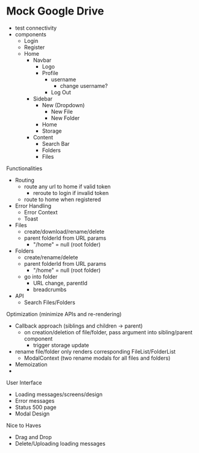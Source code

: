 # Mock Google Drive

- test connectivity
- components
    - Login
    - Register
    - Home
        - Navbar
            - Logo
            - Profile
                - username
                    - change username?
                - Log Out
        - Sidebar
            - New (Dropdown)
                - New File
                - New Folder
            - Home
            - Storage
        - Content
            - Search Bar
            - Folders
            - Files


Functionalities
- Routing
    - route any url to home if valid token
        - reroute to login if invalid token
    - route to home when registered
- Error Handling
    - Error Context
    - Toast
- Files
    - create/download/rename/delete
    - parent folderId from URL params
        - "/home" = null (root folder)
- Folders
    - create/rename/delete
    - parent folderId from URL params
        - "/home" = null (root folder)
    - go into folder
        - URL change, parentId
        - breadcrumbs
- API
    - Search Files/Folders


Optimization (minimize APIs and re-rendering)
- Callback approach (siblings and children -> parent)
    - on creation/deletion of file/folder, pass argument into sibling/parent component
        - trigger storage update
- rename file/folder only renders corresponding FileList/FolderList
    - ModalContext (two rename modals for all files and folders)
- Memoization
- 


User Interface
- Loading messages/screens/design
- Error messages
- Status 500 page
- Modal Design


Nice to Haves
- Drag and Drop
- Delete/Uploading loading messages
